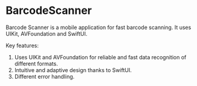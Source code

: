 # BarcodeScanner
Barcode Scanner is a mobile application for fast barcode scanning. It uses UIKit, AVFoundation and SwiftUI.

Key features:
1. Uses UIKit and AVFoundation for reliable and fast data recognition of different formats.
2. Intuitive and adaptive design thanks to SwiftUI.
3. Different error handling.
